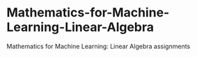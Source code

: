 # Mathematics-for-Machine-Learning-Linear-Algebra
Mathematics for Machine Learning: Linear Algebra assignments
